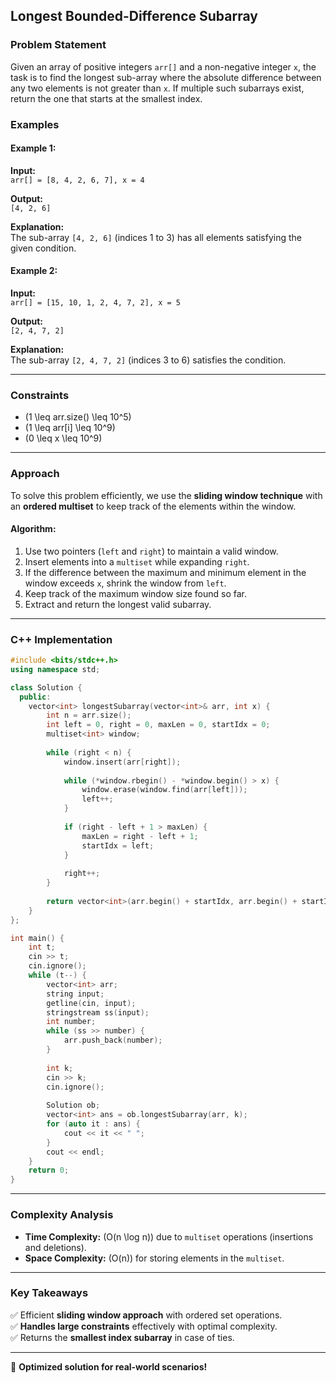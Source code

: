## Longest Bounded-Difference Subarray

### Problem Statement
Given an array of positive integers `arr[]` and a non-negative integer `x`, the task is to find the longest sub-array where the absolute difference between any two elements is not greater than `x`.
If multiple such subarrays exist, return the one that starts at the smallest index.

### Examples

#### Example 1:
**Input:**  
`arr[] = [8, 4, 2, 6, 7], x = 4`

**Output:**  
`[4, 2, 6]`

**Explanation:**  
The sub-array `[4, 2, 6]` (indices 1 to 3) has all elements satisfying the given condition.

#### Example 2:
**Input:**  
`arr[] = [15, 10, 1, 2, 4, 7, 2], x = 5`

**Output:**  
`[2, 4, 7, 2]`

**Explanation:**  
The sub-array `[2, 4, 7, 2]` (indices 3 to 6) satisfies the condition.

---

### Constraints
- \(1 \leq arr.size() \leq 10^5\)
- \(1 \leq arr[i] \leq 10^9\)
- \(0 \leq x \leq 10^9\)

---

### Approach
To solve this problem efficiently, we use the **sliding window technique** with an **ordered multiset** to keep track of the elements within the window.

#### **Algorithm:**
1. Use two pointers (`left` and `right`) to maintain a valid window.
2. Insert elements into a `multiset` while expanding `right`.
3. If the difference between the maximum and minimum element in the window exceeds `x`, shrink the window from `left`.
4. Keep track of the maximum window size found so far.
5. Extract and return the longest valid subarray.

---

### C++ Implementation
```cpp
#include <bits/stdc++.h>
using namespace std;

class Solution {
  public:
    vector<int> longestSubarray(vector<int>& arr, int x) {
        int n = arr.size();
        int left = 0, right = 0, maxLen = 0, startIdx = 0;
        multiset<int> window;
        
        while (right < n) {
            window.insert(arr[right]);
            
            while (*window.rbegin() - *window.begin() > x) {
                window.erase(window.find(arr[left]));
                left++;
            }
            
            if (right - left + 1 > maxLen) {
                maxLen = right - left + 1;
                startIdx = left;
            }
            
            right++;
        }
        
        return vector<int>(arr.begin() + startIdx, arr.begin() + startIdx + maxLen);
    }
};

int main() {
    int t;
    cin >> t;
    cin.ignore();
    while (t--) {
        vector<int> arr;
        string input;
        getline(cin, input);
        stringstream ss(input);
        int number;
        while (ss >> number) {
            arr.push_back(number);
        }
        
        int k;
        cin >> k;
        cin.ignore();
        
        Solution ob;
        vector<int> ans = ob.longestSubarray(arr, k);
        for (auto it : ans) {
            cout << it << " ";
        }
        cout << endl;
    }
    return 0;
}
```

---

### **Complexity Analysis**
- **Time Complexity:** \(O(n \log n)\) due to `multiset` operations (insertions and deletions).
- **Space Complexity:** \(O(n)\) for storing elements in the `multiset`.

---

### **Key Takeaways**
✅ Efficient **sliding window approach** with ordered set operations.  
✅ **Handles large constraints** effectively with optimal complexity.  
✅ Returns the **smallest index subarray** in case of ties.

---

🚀 **Optimized solution for real-world scenarios!**

